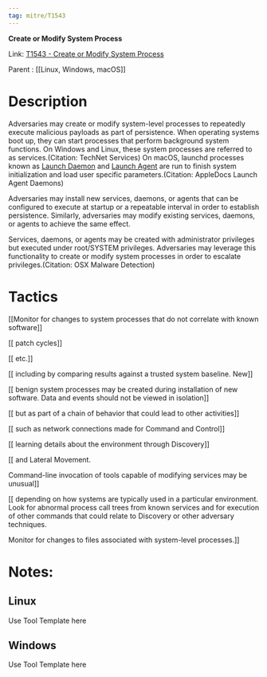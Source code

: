 ```yaml
---
tag: mitre/T1543
---
```


**Create or Modify System Process**

Link: [T1543 - Create or Modify System Process](https://attack.mitre.org/techniques/T1543)

Parent : [[Linux, Windows, macOS]]


# Description

Adversaries may create or modify system-level processes to repeatedly execute malicious payloads as part of persistence. When operating systems boot up, they can start processes that perform background system functions. On Windows and Linux, these system processes are referred to as services.(Citation: TechNet Services) On macOS, launchd processes known as [Launch Daemon](https://attack.mitre.org/techniques/T1543/004) and [Launch Agent](https://attack.mitre.org/techniques/T1543/001) are run to finish system initialization and load user specific parameters.(Citation: AppleDocs Launch Agent Daemons) 

Adversaries may install new services, daemons, or agents that can be configured to execute at startup or a repeatable interval in order to establish persistence. Similarly, adversaries may modify existing services, daemons, or agents to achieve the same effect.  

Services, daemons, or agents may be created with administrator privileges but executed under root/SYSTEM privileges. Adversaries may leverage this functionality to create or modify system processes in order to escalate privileges.(Citation: OSX Malware Detection)  

# Tactics


[[Monitor for changes to system processes that do not correlate with known software]]

[[ patch cycles]]

[[ etc.]]

[[ including by comparing results against a trusted system baseline. New]]

[[ benign system processes may be created during installation of new software. Data and events should not be viewed in isolation]]

[[ but as part of a chain of behavior that could lead to other activities]]

[[ such as network connections made for Command and Control]]

[[ learning details about the environment through Discovery]]

[[ and Lateral Movement.  

Command-line invocation of tools capable of modifying services may be unusual]]

[[ depending on how systems are typically used in a particular environment. Look for abnormal process call trees from known services and for execution of other commands that could relate to Discovery or other adversary techniques. 

Monitor for changes to files associated with system-level processes.]]


# Notes:

## Linux

Use Tool Template here

## Windows

Use Tool Template here